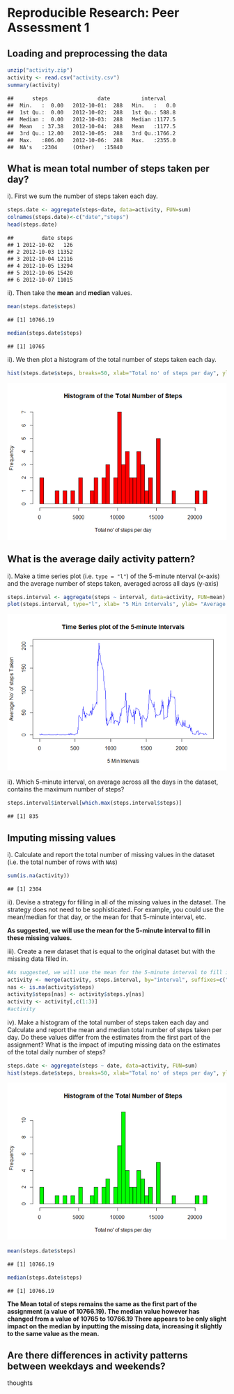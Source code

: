 # Reproducible Research: Peer Assessment 1


## Loading and preprocessing the data


```r
unzip("activity.zip")
activity <- read.csv("activity.csv")
summary(activity)
```

```
##      steps                date          interval     
##  Min.   :  0.00   2012-10-01:  288   Min.   :   0.0  
##  1st Qu.:  0.00   2012-10-02:  288   1st Qu.: 588.8  
##  Median :  0.00   2012-10-03:  288   Median :1177.5  
##  Mean   : 37.38   2012-10-04:  288   Mean   :1177.5  
##  3rd Qu.: 12.00   2012-10-05:  288   3rd Qu.:1766.2  
##  Max.   :806.00   2012-10-06:  288   Max.   :2355.0  
##  NA's   :2304     (Other)   :15840
```


## What is mean total number of steps taken per day?

i). First we sum the number of steps taken each day.


```r
steps.date <- aggregate(steps~date, data=activity, FUN=sum)
colnames(steps.date)<-c("date","steps")
head(steps.date)
```

```
##         date steps
## 1 2012-10-02   126
## 2 2012-10-03 11352
## 3 2012-10-04 12116
## 4 2012-10-05 13294
## 5 2012-10-06 15420
## 6 2012-10-07 11015
```

ii). Then take the **mean** and **median** values.


```r
mean(steps.date$steps)
```

```
## [1] 10766.19
```

```r
median(steps.date$steps)
```

```
## [1] 10765
```


ii). We then plot a histogram of the total number of steps taken each day.



```r
hist(steps.date$steps, breaks=50, xlab="Total no' of steps per day", ylab="Frequency" , main="Histogram of the Total Number of Steps" , col="red")
```

![](PA1_template_files/figure-html/unnamed-chunk-4-1.png) 



## What is the average daily activity pattern?
i). Make a time series plot (i.e. `type = "l"`) of the 5-minute nterval (x-axis) and the average number
 of steps taken, averaged across all days (y-axis)


```r
steps.interval <- aggregate(steps ~ interval, data=activity, FUN=mean)
plot(steps.interval, type="l", xlab= "5 Min Intervals", ylab= "Average No' of steps Taken", main="Time Series plot of the 5-minute Intervals", col="blue")
```

![](PA1_template_files/figure-html/unnamed-chunk-5-1.png) 

ii). Which 5-minute interval, on average across all the days in the dataset, contains the maximum number of steps?


```r
steps.interval$interval[which.max(steps.interval$steps)]
```

```
## [1] 835
```

## Imputing missing values

i). Calculate and report the total number of missing values in the dataset (i.e. the total number of rows with `NA`s)


```r
sum(is.na(activity))
```

```
## [1] 2304
```

ii). Devise a strategy for filling in all of the missing values in the dataset.
The strategy does not need to be sophisticated. 
For example, you could use the mean/median for that day, or the mean for that 5-minute interval, etc.

**As suggested, we will use the mean for the 5-minute interval to fill in these missing values.**

iii). Create a new dataset that is equal to the original dataset but with the missing data filled in.


```r
#As suggested, we will use the mean for the 5-minute interval to fill in these missing values.
activity <- merge(activity, steps.interval, by="interval", suffixes=c("",".y"))
nas <- is.na(activity$steps)
activity$steps[nas] <- activity$steps.y[nas]
activity <- activity[,c(1:3)]
#activity
```

iv). Make a histogram of the total number of steps taken each day and Calculate and report the mean and median total number of steps taken per day. Do these values differ from the estimates from the first part of the assignment? 
   What is the impact of imputing missing data on the estimates of the total daily number of steps?


```r
steps.date <- aggregate(steps ~ date, data=activity, FUN=sum)
hist(steps.date$steps, breaks=50, xlab="Total no' of steps per day", ylab="Frequency" , main="Histogram of the Total Number of Steps" , col="green")
```

![](PA1_template_files/figure-html/unnamed-chunk-9-1.png) 

```r
mean(steps.date$steps)
```

```
## [1] 10766.19
```

```r
median(steps.date$steps)
```

```
## [1] 10766.19
```

**The Mean total of steps remains the same as the first part of the assignment (a value of 10766.19).
The median value however has changed from a value of 10765 to 10766.19
There appears to be only slight impact on the median by inputting the missing data, increasing it slightly to the same value as the mean.**

## Are there differences in activity patterns between weekdays and weekends?

thoughts

